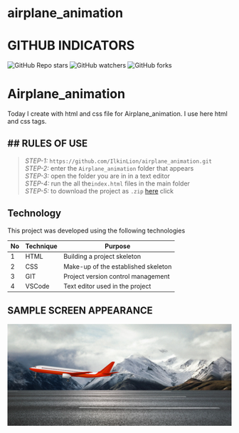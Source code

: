 # airplane_animation
 
# GITHUB INDICATORS

![GitHub Repo stars](https://img.shields.io/github/stars/IlkinLion/airplane_animation?style=for-the-badge)
![GitHub watchers](https://img.shields.io/github/watchers/IlkinLion/airplane_animation?style=for-the-badge)
![GitHub forks](https://img.shields.io/github/forks/IlkinLion/airplane_animation?style=for-the-badge)

  # Airplane_animation

Today I create with html and css file for Airplane_animation. I use here html and css tags. 
## ## RULES OF USE

> *STEP-1:* `https://github.com/IlkinLion/airplane_animation.git` <br/>
> *STEP-2:*  enter the `Airplane_animation` folder that appears <br/>
> *STEP-3:*  open the folder you are in in a text editor <br/>
> *STEP-4:*  run the  all the`index.html` files in the main folder <br/>
> *STEP-5:*  to download the project as `.zip`  [here](https://github.com/IlkinLion/airplane_animation/archive/refs/heads/main.zip) click <br/>


## Technology

This project was developed using the following technologies

| No | Technique | Purpose |
| - | ---------- | --------------------- |
| 1 | HTML | Building a project skeleton |
| 2 | CSS |  Make-up of the established skeleton |
| 3 | GIT |  Project version control management |
| 4 | VSCode | Text editor used in the project |


## SAMPLE SCREEN APPEARANCE

![There was a screenshot here](./screen1.PNG)
